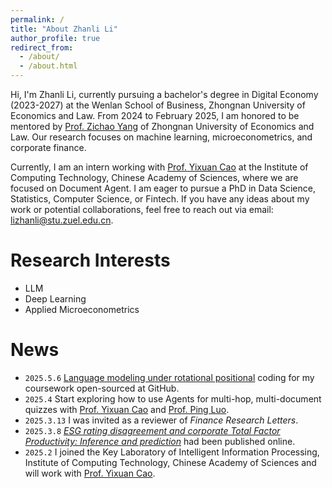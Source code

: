 ```yaml
---
permalink: /
title: "About Zhanli Li"
author_profile: true
redirect_from: 
  - /about/
  - /about.html
---
```


Hi, I'm Zhanli Li, currently pursuing a bachelor's degree in Digital Economy (2023-2027) at the Wenlan School of Business, Zhongnan University of Economics and Law. From 2024 to February 2025, I am honored to be mentored by [Prof. Zichao Yang](https://www.yzc.me) of Zhongnan University of Economics and Law. Our research focuses on machine learning, microeconometrics, and corporate finance.

Currently, I am an intern working with [Prof. Yixuan Cao](https://yixuancao.github.io/) at the Institute of Computing Technology, Chinese Academy of Sciences, where we are focused on Document Agent. I am eager to pursue a PhD in Data Science, Statistics, Computer Science, or Fintech. If you have any ideas about my work or potential collaborations, feel free to reach out via email: lizhanli@stu.zuel.edu.cn.

# Research Interests
- LLM
- Deep Learning
- Applied Microeconometrics

# News
- `2025.5.6` [Language modeling under rotational positional](https://github.com/Zhanli-Li/ROPE_BERT) coding for my coursework open-sourced at GitHub.
- `2025.4` Start exploring how to use Agents for multi-hop, multi-document quizzes with [Prof. Yixuan Cao](https://yixuancao.github.io/) and [Prof. Ping Luo](https://ping-luo.github.io/).
- `2025.3.13` I was invited as a reviewer of *Finance Research Letters*.
- `2025.3.8` *[ESG rating disagreement and corporate Total Factor Productivity: Inference and prediction](https://www.sciencedirect.com/science/article/abs/pii/S1544612325003903)* had been published online.
- `2025.2` I joined the Key Laboratory of Intelligent Information Processing, Institute of Computing Technology, Chinese Academy of Sciences and will work with [Prof. Yixuan Cao](https://yixuancao.github.io/).
